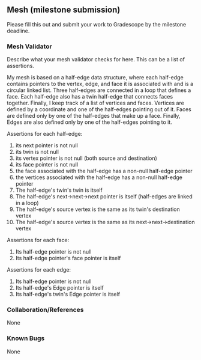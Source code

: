 ## Mesh (milestone submission)

Please fill this out and submit your work to Gradescope by the milestone deadline.

### Mesh Validator
Describe what your mesh validator checks for here. This can be a list of assertions.

My mesh is based on a half-edge data structure, where each half-edge contains pointers 
to the vertex, edge, and face it is associated with and is a circular linked list. Three 
half-edges are connected in a loop that defines a face.
Each half-edge also has a twin half-edge
that connects faces together. Finally, I keep track of a list of vertices and faces. 
Vertices are defined by a coordinate and one of the half-edges pointing out of it. 
Faces are defined only by one of the half-edges that make up a face.
Finally, Edges are also defined only by one of the half-edges pointing to it.

Assertions for each half-edge:
1. its next pointer is not null
2. its twin is not null
3. its vertex pointer is not null (both source and destination)
4. its face pointer is not null
5. the face associated with the half-edge has a non-null half-edge pointer
6. the vertices associated with the half-edge has a non-null half-edge pointer
7. The half-edge's twin's twin is itself
8. The half-edge's next->next->next pointer is itself (half-edges are linked in a loop)
9. The half-edge's source vertex is the same as its twin's destination vertex
10. The half-edge's source vertex is the same as its next->next->destination vertex

Assertions for each face:
1. Its half-edge pointer is not null
2. Its half-edge pointer's face pointer is itself

Assertions for each edge:
1. Its half-edge pointer is not null
2. Its half-edge's Edge pointer is itself
3. Its half-edge's twin's Edge pointer is itself

### Collaboration/References
None

### Known Bugs
None 
